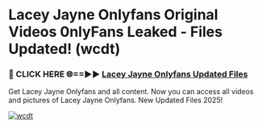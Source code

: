 # Lacey Jayne Onlyfans Original Videos 0nlyFans Leaked - Files Updated! (wcdt)

<h3>🔴 CLICK HERE 🌐==►► <a href="https://tinyurl.com/4seja8ks" rel="nofollow">Lacey Jayne Onlyfans Updated Files</a></h3>

Get Lacey Jayne Onlyfans and all content. Now you can access all videos and pictures of Lacey Jayne Onlyfans. New Updated Files 2025!

[![wcdt](https://i.imgur.com/EWjZXRe.gif)](https://tinyurl.com/4seja8ks)
